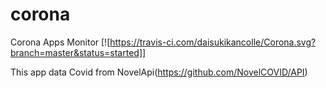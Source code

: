 # corona 
Corona Apps Monitor [![https://travis-ci.com/daisukikancolle/Corona.svg?branch=master&status=started]]

This app data Covid from NovelApi(https://github.com/NovelCOVID/API)
